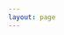 ```yaml
---
layout: page
---
```

<script setup>
import {
  VPTeamPage,
  VPTeamPageTitle,
  VPTeamMembers
} from 'vitepress/theme'
const members = [
  {
    avatar: 'https://avatars.githubusercontent.com/u/88922715?v=4',
    name: '蒋小霕',
    title: ' openSUSE 中文手册项目创建者',
    links: [
      { icon: 'github', link: 'https://github.com/holton-jiang' },
      { icon: 'facebook', link: 'https://www.facebook.com/Holton.Jiang'},
      { icon: 'twitter', link: 'https://twitter.com/holton_jiang' }
    ]
  },
]
</script>
<VPTeamPage>
  <VPTeamPageTitle>
    <template #title>
      我们的成员
    </template>
    <template #lead>
      openSUSE 中文手册项目由蒋小霕发起，希望能够助帮更多的计算机初学者了解与使用 openSUSE Linux 发行版，体验折腾计算机带来的乐趣。其中一些参与者会在下面展示。
    </template>
  </VPTeamPageTitle>
  <VPTeamMembers
    :members="members"
  />
</VPTeamPage>
